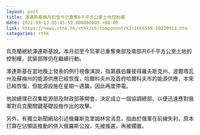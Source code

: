 ```yaml
---
layout: post
title: 澤連斯基稱月初至今已重奪6千平方公里土地控制權
date: 2022-09-13 05:45:59.000000000 +08:00
link: https://news.rthk.hk/rthk/ch/component/k2/1666550-20220913.htm
categories: rthk
---
```


烏克蘭總統澤連斯基說，本月初至今烏軍已重奪東部及南部共6千平方公里土地的控制權，武裝部隊仍在繼續行動。

澤連斯基在當地晚上發表的例行視像演說，指第聶伯羅彼得羅夫斯克州、波爾塔瓦州及蘇梅州的能源供應已經恢復，哈爾科夫州及首府哈爾科夫市的能源供應，本來已經恢復，但能源設施在星期一遇襲，因此再度停電。

他說總理已召集能源部及財政部等開會，決定成立一個協調總部，以便迅速應對俄軍對烏克蘭關鍵基礎設施作出的攻擊。

另外，有獨立新聞網站引述俄羅斯克里姆林宮消息，指由於俄軍在前線失利，原本打算在佔領區推動的併入俄羅斯公投，先被推遲，再被擱置。
